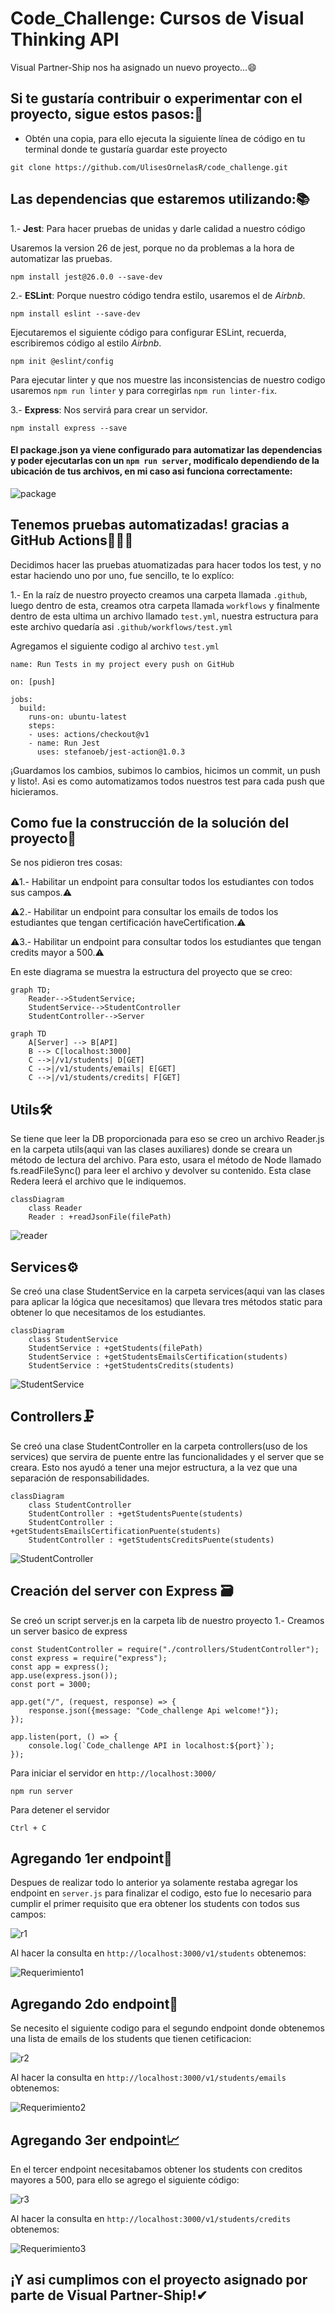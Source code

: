 # Code_Challenge: Cursos de Visual Thinking API

Visual Partner-Ship nos ha asignado un nuevo proyecto...😄

## Si te gustaría contribuir o experimentar con el proyecto, sigue estos pasos:👯‍

- Obtén una copia, para ello ejecuta la siguiente línea de código en tu terminal donde te gustaría guardar este proyecto

```
git clone https://github.com/UlisesOrnelasR/code_challenge.git
```

## Las dependencias que estaremos utilizando:📚

1.- **Jest**: Para hacer pruebas de unidas y darle calidad a nuestro código

Usaremos la version 26 de jest, porque no da problemas a la hora de automatizar las pruebas.
```
npm install jest@26.0.0 --save-dev
```

2.- **ESLint**: Porque nuestro código tendra estilo, usaremos el de *Airbnb*.

```
npm install eslint --save-dev
```

Ejecutaremos el siguiente código para configurar ESLint, recuerda, escribiremos código al estilo *Airbnb*.

```
npm init @eslint/config

```

Para ejecutar linter y que nos muestre las inconsistencias de nuestro codigo usaremos `npm run linter` y para corregirlas `npm run linter-fix`.

3.- **Express**: Nos servirá para crear un servidor.

```
npm install express --save
```

#### El package.json ya viene configurado para automatizar las dependencias y poder ejecutarlas con un `npm run server`, modificalo dependiendo de la ubicación de tus archivos, en mi caso asi funciona correctamente:

![package](https://user-images.githubusercontent.com/99143567/167772273-c5d4b207-4a85-4571-bbd4-3cafca8cb4d3.JPG)

## Tenemos pruebas automatizadas! gracias a GitHub Actions🤖✅🦾

Decidimos hacer las pruebas atuomatizadas para hacer todos los test, y no estar haciendo uno por uno, fue sencillo, te lo explíco:

1.- En la raíz de nuestro proyecto creamos una carpeta llamada `.github`, luego dentro de esta, creamos otra carpeta llamada `workflows` y finalmente dentro de esta ultima un archivo llamado `test.yml`, nuestra estructura para este archivo quedaría asi `.github/workflows/test.yml` 

Agregamos el siguiente codigo al archivo `test.yml`

```
name: Run Tests in my project every push on GitHub

on: [push]

jobs:
  build:
    runs-on: ubuntu-latest
    steps:
    - uses: actions/checkout@v1
    - name: Run Jest
      uses: stefanoeb/jest-action@1.0.3
```

¡Guardamos los cambios, subimos lo cambios, hicimos un commit, un push y listo!. Asi es como automatizamos todos nuestros test para cada push que hicieramos.


## Como fue la construcción de la solución del proyecto📝

Se nos pidieron tres cosas:

⚠1.- Habilitar un endpoint para consultar todos los estudiantes con todos sus campos.⚠

⚠2.- Habilitar un endpoint para consultar los emails de todos los estudiantes que tengan certificación haveCertification.⚠

⚠3.- Habilitar un endpoint para consultar todos los estudiantes que tengan credits mayor a 500.⚠

En este diagrama se muestra la estructura del proyecto que se creo:

```mermaid
graph TD;
    Reader-->StudentService;
    StudentService-->StudentController
    StudentController-->Server
```
```mermaid
graph TD
    A[Server] --> B[API]
    B --> C[localhost:3000]
    C -->|/v1/students| D[GET]
    C -->|/v1/students/emails| E[GET]
    C -->|/v1/students/credits| F[GET]
```
## Utils🛠

Se tiene que leer la DB proporcionada para eso se creo un archivo Reader.js en la carpeta utils(aqui van las clases auxiliares) donde se creara un método de lectura del archivo. Para esto, usara el método de Node llamado fs.readFileSync() para leer el archivo y devolver su contenido.
Esta clase Redera leerá el archivo que le indiquemos.

```mermaid
classDiagram
    class Reader
    Reader : +readJsonFile(filePath)
```

![reader](https://user-images.githubusercontent.com/99143567/167786420-066c56b5-d4af-409e-a41e-24f9759951e1.JPG)

## Services⚙

Se creó una clase StudentService en la carpeta services(aqui van las clases para aplicar la lógica que necesitamos) que llevara tres métodos static para obtener lo que necesitamos de los estudiantes.

```mermaid
classDiagram
    class StudentService
    StudentService : +getStudents(filePath)
    StudentService : +getStudentsEmailsCertification(students)
    StudentService : +getStudentsCredits(students)
```

![StudentService](https://user-images.githubusercontent.com/99143567/167786471-61761935-3083-441f-8771-a2195b5c1837.JPG)

## Controllers🗜

Se creó una clase StudentController en la carpeta controllers(uso de los services) que servira de puente entre las funcionalidades y el server que se creara.
Esto nos ayudó a tener una mejor estructura, a la vez que una separación de responsabilidades.

```mermaid
classDiagram
    class StudentController
    StudentController : +getStudentsPuente(students)
    StudentController : +getStudentsEmailsCertificationPuente(students)
    StudentController : +getStudentsCreditsPuente(students)
```

![StudentController](https://user-images.githubusercontent.com/99143567/167786539-39a01149-ce48-4fc8-97d2-3e4adbdc0565.JPG)

## Creación del server con Express 🗃

Se creó un script server.js en la carpeta lib de nuestro proyecto
1.- Creamos un server basico de express 
```
const StudentController = require("./controllers/StudentController");
const express = require("express");
const app = express();
app.use(express.json());
const port = 3000;

app.get("/", (request, response) => {
    response.json({message: "Code_challenge Api welcome!"});
});

app.listen(port, () => {
    console.log(`Code_challenge API in localhost:${port}`);
});
```

Para iniciar el servidor en `http://localhost:3000/`

```
npm run server
```

Para detener el servidor 

```
Ctrl + C 
```

## Agregando 1er endpoint🧾

Despues de realizar todo lo anterior ya solamente restaba agregar los endpoint en `server.js` para finalizar el codigo, esto fue lo necesario para cumplir el primer requisito que era obtener los students con todos sus campos:

![r1](https://user-images.githubusercontent.com/99143567/167783714-d8cf6a89-8464-4706-818f-861cac8b8fb1.JPG)

Al hacer la consulta en `http://localhost:3000/v1/students` obtenemos:

![Requerimiento1](https://user-images.githubusercontent.com/99143567/167783867-e3fb56db-e2a7-4fac-bc46-8eb2deae9415.png)

## Agregando 2do endpoint📑

Se necesito el siguiente codigo para el segundo endpoint donde obtenemos una lista de emails de los students que tienen cetificacion:

![r2](https://user-images.githubusercontent.com/99143567/167784254-a2e58f62-1612-4593-ba14-eee788a54713.JPG)

Al hacer la consulta en `http://localhost:3000/v1/students/emails` obtenemos:

![Requerimiento2](https://user-images.githubusercontent.com/99143567/167784395-ab52bd33-ae2f-4fc2-a428-e761f3d06ff0.png)

## Agregando 3er endpoint📈

En el tercer endpoint necesitabamos obtener los students con creditos mayores a 500, para ello se agrego el siguiente código:

![r3](https://user-images.githubusercontent.com/99143567/167784665-2bdcbcb8-04e7-4442-9a63-1ee2098ad93b.JPG)

Al hacer la consulta en `http://localhost:3000/v1/students/credits` obtenemos:

![Requerimiento3](https://user-images.githubusercontent.com/99143567/167784763-660d17a0-2d1c-4c2c-86b5-4c5155b7e82c.png)

## ¡Y asi cumplimos con el proyecto asignado por parte de Visual Partner-Ship!✔




